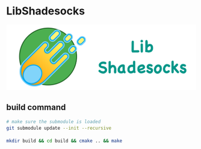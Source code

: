 # LibShadesocks

![icon](resource/icon.png)

## build command

```bash
# make sure the submodule is loaded
git submodule update --init --recursive

mkdir build && cd build && cmake .. && make

```

